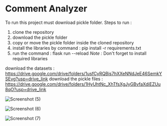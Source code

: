 # Comment Analyzer
To run this project must download pickle folder.
Steps to run :
1. clone the repository
2. download the pickle folder
3. copy or move the pickle folder inside the cloned repository
4. install the libraries by command : pip install -r requirements.txt
5. run the command : flask run --reload
*Note :* Don't forget to install required libraries

download the datasets : https://drive.google.com/drive/folders/1usfCyRQBis7hXXeNNdJeE46SemkYSEvg?usp=drive_link
download the pickle files : https://drive.google.com/drive/folders/1HyUhtNc_XhTfsXgJyGBvfaXdiEZUu8qO?usp=drive_link

![Screenshot (5)](https://github.com/user-attachments/assets/f9136181-5a74-4678-a1e4-5955dfdb2a9c)


![Screenshot (6)](https://github.com/user-attachments/assets/ea35f5bc-4b18-42d1-a198-e889d6adc8ff)


![Screenshot (7)](https://github.com/user-attachments/assets/6ef3a6a6-146a-46b5-b73e-cef084e344f6)
